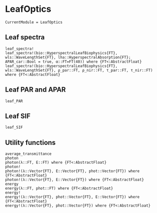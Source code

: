 # LeafOptics

```@meta
CurrentModule = LeafOptics
```


## Leaf spectra
```@docs
leaf_spectra!
leaf_spectra!(bio::HyperspectralLeafBiophysics{FT}, wls::WaveLengthSet{FT}, lha::HyperspectralAbsorption{FT}; APAR_car::Bool = true, α::FT=FT(40)) where {FT<:AbstractFloat}
leaf_spectra!(bio::HyperspectralLeafBiophysics{FT}, wls::WaveLengthSet{FT}, ρ_par::FT, ρ_nir::FT, τ_par::FT, τ_nir::FT) where {FT<:AbstractFloat}
```


## Leaf PAR and APAR
```@docs
leaf_PAR
```


## Leaf SIF
```@docs
leaf_SIF
```


## Utility functions
```@docs
average_transmittance
photon
photon(λ::FT, E::FT) where {FT<:AbstractFloat}
photon!
photon!(λ::Vector{FT}, E::Vector{FT}, phot::Vector{FT}) where {FT<:AbstractFloat}
photon!(λ::Vector{FT}, E::Vector{FT}) where {FT<:AbstractFloat}
energy
energy(λ::FT, phot::FT) where {FT<:AbstractFloat}
energy!
energy!(λ::Vector{FT}, phot::Vector{FT}, E::Vector{FT}) where {FT<:AbstractFloat}
energy!(λ::Vector{FT}, phot::Vector{FT}) where {FT<:AbstractFloat}
```
